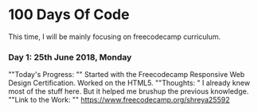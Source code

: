 # 100 Days Of Code 

This time, I will be mainly focusing on freecodecamp curriculum. 

### Day 1: 25th June 2018, Monday 

""Today's Progress: "" Started with the Freecodecamp Responsive Web Design Certification. Worked on the HTML5. 
""Thoughts: " I already knew most of the stuff here. But it helped me brushup the previous knowledge.
""Link to the Work: "" https://www.freecodecamp.org/shreya25592
